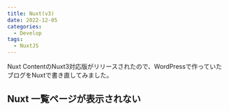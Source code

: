```yaml
---
title: Nuxt(v3)
date: 2022-12-05
categories:
  - Develop
tags:
  - NuxtJS
---
```

Nuxt ContentのNuxt3対応版がリリースされたので、WordPressで作っていたブログをNuxtで書き直してみました。
## Nuxt 一覧ページが表示されない

